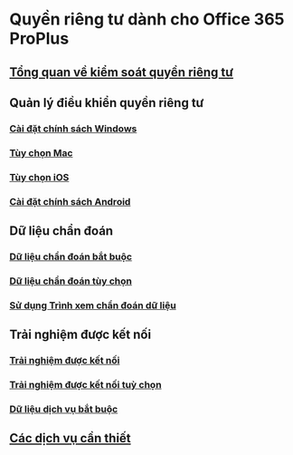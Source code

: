 # Quyền riêng tư dành cho Office 365 ProPlus

## [Tổng quan về kiểm soát quyền riêng tư](overview-privacy-controls.md)

## Quản lý điều khiển quyền riêng tư
### [Cài đặt chính sách Windows](manage-privacy-controls.md)
### [Tùy chọn Mac](mac-privacy-preferences.md)
### [Tùy chọn iOS](ios-privacy-preferences.md)
### [Cài đặt chính sách Android](android-privacy-controls.md)

## Dữ liệu chẩn đoán
### [Dữ liệu chẩn đoán bắt buộc](required-diagnostic-data.md)
### [Dữ liệu chẩn đoán tùy chọn](optional-diagnostic-data.md)
### [Sử dụng Trình xem chẩn đoán dữ liệu](https://support.office.com/article/cf761ce9-d805-4c60-a339-4e07f3182855)

## Trải nghiệm được kết nối
### [Trải nghiệm được kết nối](connected-experiences.md)
### [Trải nghiệm được kết nối tuỳ chọn](optional-connected-experiences.md)
### [Dữ liệu dịch vụ bắt buộc](required-service-data.md)

## [Các dịch vụ cần thiết](essential-services.md)